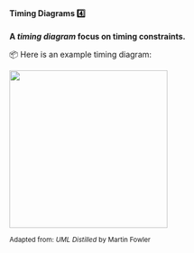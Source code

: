 <link rel="stylesheet" href="{{baseUrl}}/css/textbook.css">

<div class="website-content">

<div id="title">

#### Timing Diagrams :four:

</div>

<div id="body">

**A _timing diagram_ focus on timing constraints.**

<tip-box> 

:package: Here is an example timing diagram:

<img src="{{baseUrl}}/modeling/modelingBehaviors/timingDiagrams/images/diagram.png" height="280" />
<br>

<sub>Adapted from: _UML Distilled_ by Martin Fowler</sub>

</tip-box>

</div>

<div id="extras">
</div>

</div>
